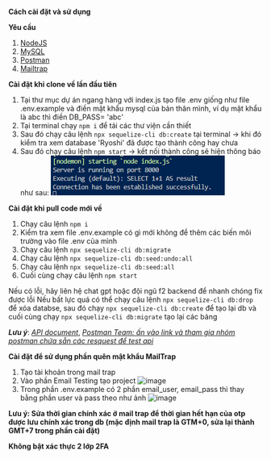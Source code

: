 **Cách cài đặt và sử dụng**

**Yêu cầu**

1. [NodeJS](https://nodejs.org/en)
2. [MySQL](https://www.mysql.com/downloads/)
3. [Postman](https://www.postman.com/downloads/)
4. [Mailtrap](https://mailtrap.io/?gad_source=1&gclid=Cj0KCQiA3sq6BhD2ARIsAJ8MRwUYpi7g5jgGtM3y8ZYnm3Mh5bm7mHaGiiMteI6c_nWkkLXi0msbKH4aAg7YEALw_wcB)

**Cài đặt khi clone về lần đầu tiên**

1. Tại thư mục dự án ngang hàng với index.js tạo file .env giống như file .env.example và điền mật khẩu mysql của bản thân mình, ví dụ mật khẩu là abc thì điền DB_PASS= 'abc'
2. Tại terminal chạy `npm i` để tải các thư viện cần thiết
3. Sau đó chạy câu lệnh `npx sequelize-cli db:create` tại terminal -> khi đó kiểm tra xem database 'Ryoshi' đã được tạo thành công hay chưa
4. Sau đó chạy câu lệnh `npm start` -> kết nối thành công sẽ hiện thông báo như sau:
   ![chạy backend thành công](./assets/images/image.png)

**Cài đặt khi pull code mới về**

1. Chạy câu lệnh `npm i`
2. Kiểm tra xem file .env.example có gì mới không để thêm các biến môi trường vào file .env của mình
3. Chạy câu lệnh `npx sequelize-cli db:migrate`
4. Chạy câu lệnh `npx sequelize-cli db:seed:undo:all`
5. Chạy câu lệnh `npx sequelize-cli db:seed:all`
6. Cuối cùng chạy câu lệnh `npm start`

Nếu có lỗi, hãy liên hệ chat gpt hoặc đội ngũ f2 backend để nhanh chóng fix được lỗi
Nếu bất lực quá có thể chạy câu lệnh `npx sequelize-cli db:drop` để xóa databse, sau đó chạy `npx sequelize-cli db:create` để tạo lại db và cuối cùng chạy `npx sequelize-cli db:migrate` tạo lại các bảng

**_Lưu ý_**: [_API document_](https://docs.google.com/spreadsheets/d/1DkvYI1EZwvPHHNbl2gbfGzGe2ddmIsBm_18Zd_eCQAE/edit?usp=sharing),
[_Postman Team: ấn vào link và tham gia nhóm postman chứa sẵn các resquest để test api_](https://app.getpostman.com/join-team?invite_code=9ac6453735bd6d66302857a3f31c9826&target_code=c8ea2d5ddc1ec913ce4a56088703e3bc)

**Cài đặt để sử dụng phần quên mật khẩu MailTrap**

1. Tạo tài khoản trong mail trap
2. Vào phần Email Testing tạo project
   ![image](https://github.com/user-attachments/assets/b39fd695-ba60-4d33-b2df-382cdbec2105)
3. Trong phần .env.example có 2 phần email_user, email_pass thì thay bằng phần user và pass theo như ảnh
   ![image](https://github.com/user-attachments/assets/02769c1f-1ea9-4bb4-a735-d9ce381cc49f)

**Lưu ý: Sửa thời gian chính xác ở mail trap để thời gian hết hạn của otp được lưu chính xác trong db (mặc định mail trap là GTM+0, sửa lại thành GMT+7 trong phần cài đặt)**

**Không bật xác thực 2 lớp 2FA**
